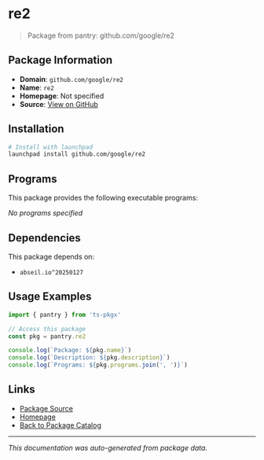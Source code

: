 # re2

> Package from pantry: github.com/google/re2

## Package Information

- **Domain**: `github.com/google/re2`
- **Name**: `re2`
- **Homepage**: Not specified
- **Source**: [View on GitHub](https://github.com/pkgxdev/pantry/tree/main/projects/github.com/google/re2/package.yml)

## Installation

```bash
# Install with launchpad
launchpad install github.com/google/re2
```

## Programs

This package provides the following executable programs:

*No programs specified*

## Dependencies

This package depends on:

- `abseil.io^20250127`

## Usage Examples

```typescript
import { pantry } from 'ts-pkgx'

// Access this package
const pkg = pantry.re2

console.log(`Package: ${pkg.name}`)
console.log(`Description: ${pkg.description}`)
console.log(`Programs: ${pkg.programs.join(', ')}`)
```

## Links

- [Package Source](https://github.com/pkgxdev/pantry/tree/main/projects/github.com/google/re2/package.yml)
- [Homepage](#)
- [Back to Package Catalog](../../../package-catalog.md)

---

*This documentation was auto-generated from package data.*
